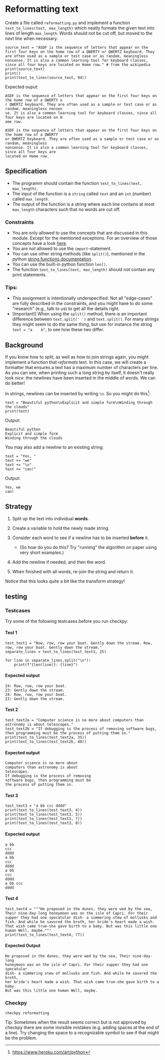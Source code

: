 # Reformatting text

Create a file called `reformatting.py` and implement a function `text_to_lines(text, max_length)` which neatly formats the given text into lines of length `max_length`. Words should not be cut off, but moved to the next line when necessary.

    source_text = "ASDF is the sequence of letters that appear on the first four keys on the home row of a QWERTY or QWERTZ keyboard. They are often used as a sample or test case or as random, meaningless nonsense. It is also a common learning tool for keyboard classes, since all four keys are located on Home row." # from the wikipedia
    print(source_text)
    print()
    print(text_to_lines(source_text, 94))

Expected ouput:

    ASDF is the sequence of letters that appear on the first four keys on the home row of a QWERTY o
    r QWERTZ keyboard. They are often used as a sample or test case or as random, meaningless nonsen
    se. It is also a common learning tool for keyboard classes, since all four keys are located on H
    ome row.

    ASDF is the sequence of letters that appear on the first four keys on the home row of a QWERTY
    or QWERTZ keyboard. They are often used as a sample or test case or as random, meaningless
    nonsense. It is also a common learning tool for keyboard classes, since all four keys are
    located on Home row.


## Specification

* The programm should contain the function `text_to_lines(text, max_length)`.
* The input of the function is a `string` called `text` and an `int` (number) called `max_length`.
* The output of the function is a string where each line contains at most `max_length` characters such that no words are cut off.

### Constraints

* You are only allowed to use the concepts that are discussed in this module. Except for the mentioned exceptions.
For an overview of those concepts have a look [here](/python/en/overview).
* You are *not* allowed to use the `import`-statement.
* You can use other string methods (like `split()`), mentioned in the python [string functions documentation](https://docs.python.org/3.7/library/stdtypes.html#string-methods).
* You can use the built-in python function `len()`.
* The function `text_to_lines(text, max_length)` should not contain any print statements.


### Tips:

* This assignment is intentionally underspecified. Not all "edge-cases" are fully described in the constraints, and you might have to do some "research" (e.g., talk to us) to get all the details right.
* \[Important!\] When using the `split()` method, there is an important difference between `text.split(' ')` and `text.split()`. For many strings they might seem to do the same thing, but use for instance the string `text = "a    b"`, to see how these two differ.

## Background

If you know how to split, as well as how to join strings again, you might implement a function that *reformats* text. In this case, we will create a formatter that ensures a text has a maximum number of characters per line. As you can see, when printing such a long string by itself, it doesn't really look *nice*: the newlines have been inserted in the middle of words. We can do better!

In strings, newlines can be inserted by writing `\n`. So you might do this[^1]:

    text = "Beautiful python\nExplicit and simple form\nWinding through the clouds"
    print(text)

Output:

    Beautiful python
    Explicit and simple form
    Winding through the clouds

You may also add a newline to an existing string:

    text = "Yes, "
    text += "we"
    text += "\n"
    text += "can!"

Output:

    Yes, we
    can!

## Strategy

1. Split up the text into individual **words**.

2. Create a variable to hold the newly made string.

3. Consider each word to see if a newline has to be inserted **before** it.

   - (So how do you do this? Try "running" the algorithm on paper using very short examples.)

4. Add the newline if needed, and then the word.

5. When finished with all words, re-join the string and return it.

Notice that this looks quite a bit like the transform strategy!

## testing

### Testcases

Try some of the following testcases before you run checkpy:

#### Test 1

    test_text1 = "Row, row, row your boat. Gently down the stream. Row, row, row your boat. Gently down the stream."
    separate_lines = text_to_lines(test_text1, 25)

    for line in separate_lines.split("\n"):
        print(f"{len(line)}: {line}")

#### Expected output

    24: Row, row, row your boat.
    23: Gently down the stream.
    24: Row, row, row your boat.
    23: Gently down the stream.

#### Test 2

    test_text2a = "Computer science is no more about computers than astronomy is about telescopes."
    test_text2b = "If debugging is the process of removing software bugs, then programming must be the process of putting them in."
    print(text_to_lines(test_text2a, 35))
    print(text_to_lines(test_text2b, 40))

#### Expected output

    Computer science is no more about
    computers than astronomy is about
    telescopes.
    If debugging is the process of removing
    software bugs, then programming must be
    the process of putting them in.

#### Test 3

    test_text3 = "a bb ccc dddd"
    print(text_to_lines(test_text3, 4))
    print(text_to_lines(test_text3, 5))
    print(text_to_lines(test_text3, 7))
    print(text_to_lines(test_text3, 8))

#### Expected output

    a bb
    ccc
    dddd
    a bb
    ccc
    dddd
    a bb
    ccc
    dddd
    a bb ccc
    dddd

#### Test 4

    test_text4 = """He proposed in the dunes, they were wed by the sea, Their nine-day-long honeymoon was on the isle of Capri. For their supper they had one specatular dish- a simmering stew of mollusks and fish. And while he savored the broth, her bride's heart made a wish. That wish came true-she gave birth to a baby. But was this little one human Well, maybe."""
    print(text_to_lines(test_text4, 77))

#### Expected Output

    He proposed in the dunes, they were wed by the sea, Their nine-day-long
    honeymoon was on the isle of Capri. For their supper they had one specatular
    dish- a simmering stew of mollusks and fish. And while he savored the broth,
    her bride's heart made a wish. That wish came true-she gave birth to a baby.
    But was this little one human Well, maybe.

### Checkpy

    checkpy reformatting

Tip: Sometimes when the result seems correct but is not approved by checkpy there are some invisible mistakes (e.g. adding spaces at the end of a line). Try changing the space to a recognizable symbol to see if that might be the problem.

[^1]: <https://www.heroku.com/art/python>

